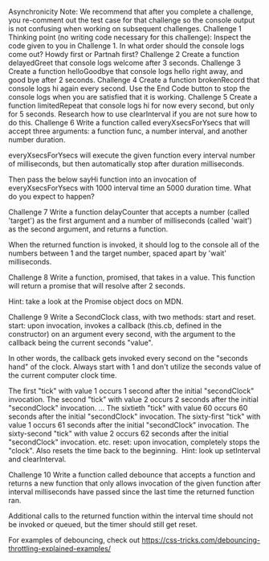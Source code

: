 Asynchronicity
Note: We recommend that after you complete a challenge, you re-comment out the test case for that challenge so the console output is not confusing when working on subsequent challenges.
Challenge 1
Thinking point (no writing code necessary for this challenge): Inspect the code given to you in Challenge 1. In what order should the console logs come out? Howdy first or Partnah first?
Challenge 2
Create a function delayedGreet that console logs welcome after 3 seconds.
Challenge 3
Create a function helloGoodbye that console logs hello right away, and good bye after 2 seconds.
Challenge 4
Create a function brokenRecord that console logs hi again every second. Use the End Code button to stop the console logs when you are satisfied that it is working.
Challenge 5
Create a function limitedRepeat that console logs hi for now every second, but only for 5 seconds. Research how to use clearInterval if you are not sure how to do this.
Challenge 6
Write a function called everyXsecsForYsecs that will accept three arguments: a function func, a number interval, and another number duration.

everyXsecsForYsecs will execute the given function every interval number of milliseconds, but then automatically stop after duration milliseconds.

Then pass the below sayHi function into an invocation of everyXsecsForYsecs with 1000 interval time an 5000 duration time.
What do you expect to happen?

Challenge 7
Write a function delayCounter that accepts a number (called 'target') as the first argument and a number of milliseconds (called 'wait') as the second argument, and returns a function.

When the returned function is invoked, it should log to the console all of the numbers between 1 and the target number, spaced apart by 'wait' milliseconds.

Challenge 8
Write a function, promised, that takes in a value. This function will return a promise that will resolve after 2 seconds.

Hint: take a look at the Promise object docs on MDN.

Challenge 9
Write a SecondClock class, with two methods: start and reset.​
start: upon invocation, invokes a callback (this.cb, defined in the constructor) on an argument every second, with the argument to the callback being the current seconds "value".

In other words, the callback gets invoked every second on the "seconds hand" of the clock. Always start with 1 and don't utilize the seconds value of the current computer clock time.

The first "tick" with value 1 occurs 1 second after the initial "secondClock" invocation.
The second "tick" with value 2 occurs 2 seconds after the initial "secondClock" invocation.
...
The sixtieth "tick" with value 60 occurs 60 seconds after the initial "secondClock" invocation.
The sixty-first "tick" with value 1 occurs 61 seconds after the initial "secondClock" invocation.
The sixty-second "tick" with value 2 occurs 62 seconds after the initial "secondClock" invocation.
etc.
reset: upon invocation, completely stops the "clock".
Also resets the time back to the beginning.
​
Hint: look up setInterval and clearInterval.

Challenge 10
Write a function called debounce that accepts a function and returns a new function that only allows invocation of the given function after interval milliseconds have passed since the last time the returned function ran.

Additional calls to the returned function within the interval time should not be invoked or queued, but the timer should still get reset.

For examples of debouncing, check out https://css-tricks.com/debouncing-throttling-explained-examples/
